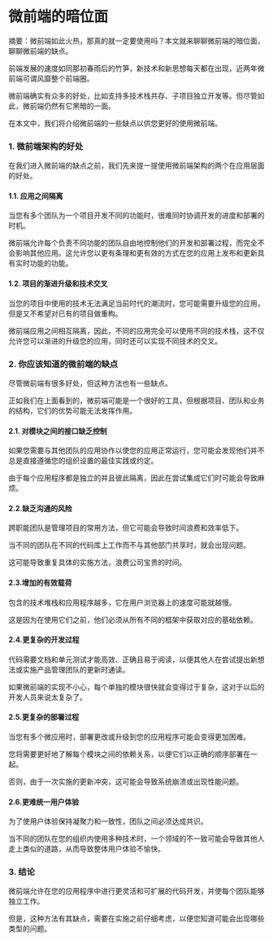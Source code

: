 # 微前端的暗位面

摘要：微前端如此火热，那真的就一定要使用吗？本文就来聊聊微前端的暗位面，聊聊微前端的缺点。



前端发展的速度如同那初春雨后的竹笋，新技术和新思想每天都在出现，近两年微前端可谓风靡整个前端圈。

微前端确实有众多的好处，比如支持多技术栈共存、子项目独立开发等。但尽管如此，微前端仍然有它黑暗的一面。  

在本文中，我们将介绍微前端的一些缺点以供您更好的使用微前端。



### 1. 微前端架构的好处

在我们进入微前端的缺点之前，我们先来提一提使用微前端架构的两个在应用层面的好处。

#### 

#### 1.1. 应用之间隔离

当您有多个团队为一个项目开发不同的功能时，很难同时协调开发的进度和部署的时机。



微前端允许每个负责不同功能的团队自由地控制他们的开发和部署过程，而完全不会影响其他应用。这允许您以更有条理和更有效的方式在您的应用上发布和更新具有实时功能的功能。



#### 1.2. 项目的渐进升级和技术交叉

当您的项目中使用的技术无法满足当前时代的潮流时，您可能需要升级您的应用，但是又不希望对已有的项目做重构。

微前端应用之间相互隔离，因此，不同的应用完全可以使用不同的技术栈，这不仅允许您可以渐进的升级您的应用，同时还可以实现不同技术的交叉。



### 2. 你应该知道的微前端的缺点

尽管微前端有很多好处，但这种方法也有一些缺点。

正如我们在上面看到的，微前端可能是一个很好的工具，但根据项目、团队和业务的结构，它们的优势可能无法发挥作用。



#### 2.1. 对模块之间的接口缺乏控制

如果您需要与其他团队的应用协作以使您的应用正常运行，您可能会发现他们并不总是直接遵循您的组织设置的最佳实践或约定。

由于每个应用程序都是独立的并且彼此隔离，因此在尝试集成它们时可能会导致麻烦。



#### 2.2.缺乏沟通的风险

跨职能团队是管理项目的常用方法，但它可能会导致时间浪费和效率低下。

当不同的团队在不同的代码库上工作而不与其他部门共享时，就会出现问题。

这可能导致重复具体的实施方法，浪费公司宝贵的时间。



#### 2.3.增加的有效载荷

包含的技术堆栈和应用程序越多，它在用户浏览器上的速度可能就越慢。

这是因为在使用它们之前，他们必须从所有不同的框架中获取对应的基础依赖。

#### 

#### 2.4.更复杂的开发过程

代码需要文档和单元测试才能高效、正确且易于阅读，以便其他人在尝试提出新想法或实施产品管理团队的更新时通读。

如果微前端的实现不小心，每个单独的模块很快就会变得过于复杂，这对于以后的开发人员来说太复杂了。



#### 2.5.更复杂的部署过程

当您有多个微应用时，部署更改或升级到您的应用程序可能会变得更加困难。

您将需要更好地了解每个模块之间的依赖关系，以便它们以正确的顺序部署在一起。

否则，由于一次实施的更新冲突，这可能会导致系统崩溃或出现性能问题。



#### 2.6.更难统一用户体验

为了使用户体验保持凝聚力和一致性，团队之间必须达成共识。

当不同的团队在您的组织内使用多种技术时，一个领域的不一致可能会导致其他人走上类似的道路，从而导致整体用户体验不愉快。



### 3. 结论

微前端允许在您的应用程序中进行更灵活和可扩展的代码开发，并使每个团队能够独立工作。

但是，这种方法有其缺点，需要在实施之前仔细考虑，以便您知道可能会出现哪些类型的问题。
